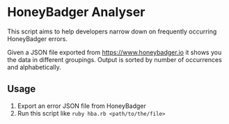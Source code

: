 # HoneyBadger Analyser

This script aims to help developers narrow down on frequently occurring HoneyBadger errors.

Given a JSON file exported from https://www.honeybadger.io it shows you the data in different groupings. Output is sorted by number of occurrences and alphabetically.

## Usage

1. Export an error JSON file from HoneyBadger
2. Run this script like `ruby hba.rb <path/to/the/file>`

